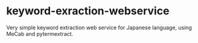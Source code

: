 # keyword-exraction-webservice
Very simple keyword extraction web service for Japanese language, using MeCab and pytermextract.
